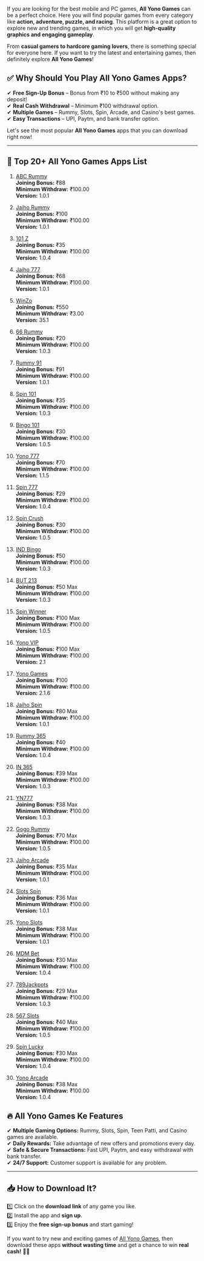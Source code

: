 If you are looking for the best mobile and PC games, **All Yono Games** can be a perfect choice. Here you will find popular games from every category like **action, adventure, puzzle, and racing**. This platform is a great option to explore new and trending games, in which you will get **high-quality graphics and engaging gameplay**.  

From **casual gamers to hardcore gaming lovers**, there is something special for everyone here. If you want to try the latest and entertaining games, then definitely explore **All Yono Games**!

## ✅ Why Should You Play All Yono Games Apps?  

✔ **Free Sign-Up Bonus** – Bonus from ₹10 to ₹500 without making any deposit!  
✔ **Real Cash Withdrawal** – Minimum ₹100 withdrawal option.  
✔ **Multiple Games** – Rummy, Slots, Spin, Arcade, and Casino's best games.  
✔ **Easy Transactions** – UPI, Paytm, and bank transfer option.  

Let's see the most popular **All Yono Games** apps that you can download right now!    

---

## 🎯 Top 20+ All Yono Games Apps List  

1. [ABC Rummy](https://yorumly.com/abc-rummy)  
   **Joining Bonus:** ₹88  
   **Minimum Withdraw:** ₹100.00  
   **Version:** 1.0.1  

2. [Jaiho Rummy](https://yorumly.com/jaiho-rummy)  
   **Joining Bonus:** ₹100  
   **Minimum Withdraw:** ₹100.00  
   **Version:** 1.0.1  

3. [101 Z](https://yorumly.com/101-Z)  
   **Joining Bonus:** ₹35  
   **Minimum Withdraw:** ₹100.00  
   **Version:** 1.0.4  

4. [Jaiho 777](https://yorumly.com/jaiho-777)  
   **Joining Bonus:** ₹68  
   **Minimum Withdraw:** ₹100.00  
   **Version:** 1.0.1  

5. [WinZo](https://winzogoldapk.in/)  
   **Joining Bonus:** ₹550  
   **Minimum Withdraw:** ₹3.00  
   **Version:** 35.1  

6. [66 Rummy](https://yorumly.com/66-rummy)  
   **Joining Bonus:** ₹20  
   **Minimum Withdraw:** ₹100.00  
   **Version:** 1.0.3  

7. [Rummy 91](https://yorumly.com/rummy-91)  
   **Joining Bonus:** ₹91  
   **Minimum Withdraw:** ₹100.00  
   **Version:** 1.0.1  

8. [Spin 101](https://yorumly.com/spin-101)  
   **Joining Bonus:** ₹35  
   **Minimum Withdraw:** ₹100.00  
   **Version:** 1.0.3  

9. [Bingo 101](https://yorumly.com/bingo-101)  
   **Joining Bonus:** ₹30  
   **Minimum Withdraw:** ₹100.00  
   **Version:** 1.0.5  

10. [Yono 777](https://yorumly.com/yono-777)  
    **Joining Bonus:** ₹70  
    **Minimum Withdraw:** ₹100.00  
    **Version:** 1.1.5  

11. [Spin 777](https://yorumly.com/spin-777)  
    **Joining Bonus:** ₹29  
    **Minimum Withdraw:** ₹100.00  
    **Version:** 1.0.4  

12. [Spin Crush](https://yorumly.com/spin-crush)  
    **Joining Bonus:** ₹30  
    **Minimum Withdraw:** ₹100.00  
    **Version:** 1.0.5  

13. [IND Bingo](https://yorumly.com/ind-bingo)  
    **Joining Bonus:** ₹50  
    **Minimum Withdraw:** ₹100.00  
    **Version:** 1.0.3  

14. [BUT 213](https://yorumly.com/but-213)  
    **Joining Bonus:** ₹50 Max  
    **Minimum Withdraw:** ₹100.00  
    **Version:** 1.0.3  

15. [Spin Winner](https://yorumly.com/spin-winner)  
    **Joining Bonus:** ₹100 Max  
    **Minimum Withdraw:** ₹100.00  
    **Version:** 1.0.5  

16. [Yono VIP](https://yorumly.com/yono-vip)  
    **Joining Bonus:** ₹100 Max  
    **Minimum Withdraw:** ₹100.00  
    **Version:** 2.1  

17. [Yono Games](https://yorumly.com/yono-games)  
    **Joining Bonus:** ₹100  
    **Minimum Withdraw:** ₹100.00  
    **Version:** 2.1.6  

18. [Jaiho Spin](https://yorumly.com/jaiho-spin)  
    **Joining Bonus:** ₹80 Max  
    **Minimum Withdraw:** ₹100.00  
    **Version:** 1.0.1  

19. [Rummy 365](https://yorumly.com/rummy-365)  
    **Joining Bonus:** ₹40  
    **Minimum Withdraw:** ₹100.00  
    **Version:** 1.0.4  

20. [IN 365](https://yorumly.com/in-365)  
    **Joining Bonus:** ₹39 Max  
    **Minimum Withdraw:** ₹100.00  
    **Version:** 1.0.3  

21. [YN777](https://yorumly.com/yn777)  
    **Joining Bonus:** ₹38 Max  
    **Minimum Withdraw:** ₹100.00  
    **Version:** 1.0.3  

22. [Gogo Rummy](https://yorumly.com/gogo-rummy)  
    **Joining Bonus:** ₹70 Max  
    **Minimum Withdraw:** ₹100.00  
    **Version:** 1.0.5  

23. [Jaiho Arcade](https://yorumly.com/jaiho-arcade)  
    **Joining Bonus:** ₹35 Max  
    **Minimum Withdraw:** ₹100.00  
    **Version:** 1.0.1  

24. [Slots Spin](https://yorumly.com/slots-spin)  
    **Joining Bonus:** ₹36 Max  
    **Minimum Withdraw:** ₹100.00  
    **Version:** 1.0.1  

25. [Yono Slots](https://yorumly.com/yono-slots)  
    **Joining Bonus:** ₹38 Max  
    **Minimum Withdraw:** ₹100.00  
    **Version:** 1.0.1  

26. [MDM Bet](https://yorumly.com/mdm-bet)  
    **Joining Bonus:** ₹30 Max  
    **Minimum Withdraw:** ₹100.00  
    **Version:** 1.0.4  

27. [789Jackpots](https://yorumly.com/789jackpots)  
    **Joining Bonus:** ₹29 Max  
    **Minimum Withdraw:** ₹100.00  
    **Version:** 1.0.3  

28. [567 Slots](https://yorumly.com/567-slots)  
    **Joining Bonus:** ₹40 Max  
    **Minimum Withdraw:** ₹100.00  
    **Version:** 1.0.5  

29. [Spin Lucky](https://yorumly.com/spin-lucky)  
    **Joining Bonus:** ₹30 Max  
    **Minimum Withdraw:** ₹100.00  
    **Version:** 1.0.4  

30. [Yono Arcade](https://yorumly.com/yono-arcade)  
    **Joining Bonus:** ₹38 Max  
    **Minimum Withdraw:** ₹100.00  
    **Version:** 1.0.4  


## 🔥 All Yono Games Ke Features  

✔ **Multiple Gaming Options:** Rummy, Slots, Spin, Teen Patti, and Casino games are available.  
✔ **Daily Rewards:** Take advantage of new offers and promotions every day.  
✔ **Safe & Secure Transactions:** Fast UPI, Paytm, and easy withdrawal with bank transfer.  
✔ **24/7 Support:** Customer support is available for any problem.  

---

## 📥 How to Download It?  

1️⃣ Click on the **download link** of any game you like.  
2️⃣ Install the app and **sign up**.  
3️⃣ Enjoy the **free sign-up bonus** and start gaming!  

If you want to try new and exciting games of [All Yono Games](https://yorumly.com/), then download these apps **without wasting time** and get a chance to win **real cash!** 🎰🔥  
 
